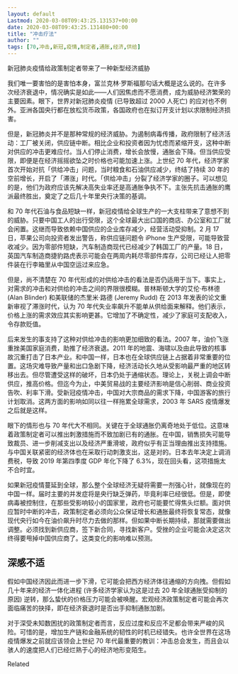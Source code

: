 ```yaml
---
layout: default
Lastmod: 2020-03-08T09:43:25.131537+00:00
date: 2020-03-08T09:43:25.131480+00:00
title: "冲击疗法"
author: ""
tags: [70,冲击,新冠,疫情,制定者,通胀,经济,供给]
---
```


新冠肺炎疫情给政策制定者带来了一种新型经济威胁​​

我们唯一要害怕的是害怕本身，富兰克林·罗斯福那句话大概是这么说的。在许多次经济衰退中，情况确实是如此——人们因焦虑而不愿消费，成为威胁经济繁荣的主要因素。眼下，世界对新冠肺炎疫情 (已导致超过 2000 人死亡) 的应对也不例外。亚洲各国央行都在放松货币政策，各国政府也在拟订开支计划以求限制经济损害。

但是，新冠肺炎并不是那种常规的经济威胁。为遏制病毒传播，政府限制了经济活动：工厂被关闭，供应链中断。相比企业和投资者因为忧虑而紧缩开支，这种中断对供应的冲击更难应付。当人们停止消费，增长会放慢，通胀会下降。但当供应受限，即便是在经济摇摇欲坠之时价格也可能加速上涨。上世纪 70 年代，经济学家首次开始对抗「供给冲击」问题，当时粮食和石油供应减少，终结了持续 30 年的空前增长，开启了「滞涨」时代。「供给冲击」分裂了经济学家的圈子。可以想见的是，他们为政府应该先解决高失业率还是高通胀争执不下。主张先抗击通胀的鹰派最终胜出，奠定了之后几十年里央行决策的基调。

和 70 年代石油与食品短缺一样，新冠疫情给全球生产的一大支柱带来了意想不到的威胁。只要中国工人的出行受限，这个全球最大出口国的商店、办公室和工厂就会闲置。这继而导致依赖中国供应的企业库存减少，经营活动受抑制。2 月 17 日，苹果公司向投资者发出警告，称供应链问题令 iPhone 生产受限，可能导致营收减少。因为零部件短缺，汽车制造商现代已经减少了韩国工厂的产量。18 日，英国汽车制造商捷豹路虎表示可能会在两周内耗尽零部件库存，公司已经让人把零件装在行李箱里从中国空运过来应急。

但是，尚不清楚在 70 年代形成的对供给冲击的看法是否仍适用于当下。事实上，对需求的冲击和对供给的冲击之间的界限很模糊。普林斯顿大学的艾伦·布林德 (Alan Blinder) 和美联储的杰里米·路德 (Jeremy Rudd) 在 2013 年发表的论文重新审视了滞涨时代，认为 70 年代失业率飙升不能单从供给面来解释。他们表示，价格上涨的需求效应其实影响更甚。它增加了不确定性，减少了家庭可支配收入，令存款贬值。

后来发生的事支持了这种对供给冲击的影响更加细致的看法。2007 年，油价飞涨重挫美国家庭消费，助推了经济衰退。2011 年的地震、海啸以及由此导致的核事故沉重打击了日本产业。和中国一样，日本也在全球供应链上占据着非常重要的位置。这场灾难导致产量和出口急剧下降，经济活动长久地从受影响最严重的地区转移出去。但尽管遭受这样的破坏，日本仍处于通缩状态。理论上，关税上调会中断供应，推高价格。但迄今为止，中美贸易战的主要经济影响是信心削弱、商业投资告吹、利率下滑。受新冠疫情冲击，中国对大宗商品的需求下降，中国游客的旅行计划取消。这两方面的影响如同以往一样拖累全球需求，2003 年 SARS 疫情爆发之后就是这样。

眼下的情形也与 70 年代大不相同。关键在于全球通胀仍离奇地处于低位。这意味着政策制定者可以推出刺激措施而不致加剧已有的通胀。在中国，销售损失可能导致裁员、进一步削减支出以及经济严重滑坡，政府似乎有正当理由推出支持措施。与中国关联紧密的经济体也在采取行动刺激支出，这是对的。日本去年决定上调消费税，导致 2019 年第四季度 GDP 年化下降了 6.3%，现在回头看，这项措施太不合时宜。

如果新冠疫情蔓延到全球，那么整个全球经济无疑将需要一剂强心针，就像现在的中国一样。届时主要的并发症将是央行缺乏弹药，毕竟利率已经很低。但是，即使病毒被控制住，在那些受影响较小的国家里，政府也可能要忙得焦头烂额。面对供应暂时中断的冲击，政策制定者必须向公众保证增长和通胀最终将恢复常态，就像现代央行如今在油价飙升时尽力去做的那样。但如果中断长期持续，那就需要做出调整。必须找到新供应商，签下新合同，寻找新客户。受挫的企业可能会决定这次终得要甩掉中国供应商了。这类变化的影响难以预测。

深感不适
----

假如中国经济因此而进一步下滑，它可能会把西方经济体往通缩的方向拽。但假如几十年来的经济一体化进程 (许多经济学家认为这是过去 20 年全球通胀受抑制的原因) 逆转，那么蛰伏的价格压力可能会被唤醒。宏观经济政策制定者可能会再次面临痛苦的抉择，即在经济衰退时是否出手抑制通胀加剧。

对于深受未知数困扰的政策制定者而言，反应过度和反应不足都会带来严峻的风险。可惜的是，增加生产链和金融系统的韧性的时机已经错失。也许全世界在这场疫情爆发之前就应该领会上世纪 70 年代最重要的教训：冲击总会发生，而且会以骇人的速度把人们已经烂熟于心的经济地形变陌生。

Related

